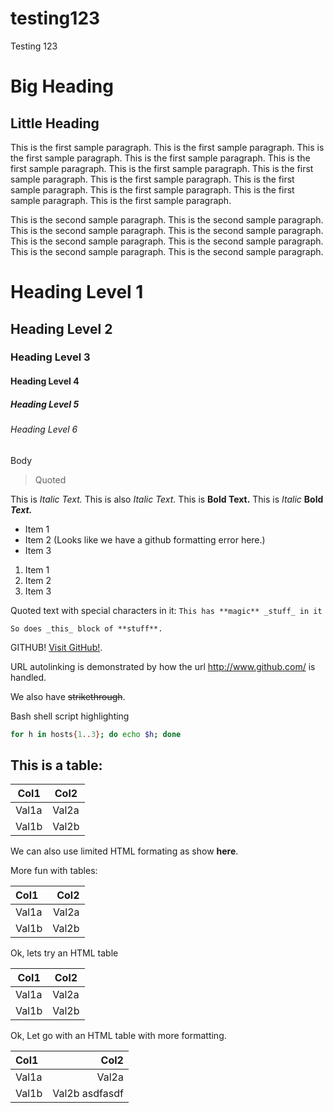 # testing123
Testing 123

Big Heading
===========

Little Heading
--------------

This is the first sample paragraph.
This is the first sample paragraph.
This is the first sample paragraph.
This is the first sample paragraph.
This is the first sample paragraph.
This is the first sample paragraph.
This is the first sample paragraph.
This is the first sample paragraph.
This is the first sample paragraph.
This is the first sample paragraph.
This is the first sample paragraph.
This is the first sample paragraph.

This is the second sample paragraph.
This is the second sample paragraph.
This is the second sample paragraph.
This is the second sample paragraph.
This is the second sample paragraph.
This is the second sample paragraph.
This is the second sample paragraph.
This is the second sample paragraph.

# Heading Level 1
## Heading Level 2
### Heading Level 3
#### Heading Level 4
##### Heading Level 5
###### Heading Level 6

Body

> Quoted

This is *Italic Text.*
This is also _Italic Text._
This is **Bold Text.**
This is _Italic_ **Bold** **_Text._**

* Item 1
* Item 2  (Looks like we have a github formatting error here.)
* Item 3

1. Item 1
2. Item 2
3. Item 3

Quoted text with special characters in it: `This has **magic** _stuff_ in it`

```
So does _this_ block of **stuff**.
```

GITHUB!  [Visit GitHub!](http://www.github.com).

URL autolinking is demonstrated by how the url http://www.github.com/ is handled.

We also have ~~strikethrough~~.

Bash shell script highlighting
```bash
for h in hosts{1..3}; do echo $h; done
```

## This is a table:

Col1  | Col2
------|-------
Val1a | Val2a
Val1b | Val2b

We can also use limited HTML formating as show <b>here</b>.

More fun with tables:

|Col1  | Col2  |
|:-----|------:|
|Val1a | Val2a |
|Val1b | Val2b |

Ok, lets try an HTML table

<table>
    <thead>
        <th>Col1</th>
        <th>Col2</th>
    </thead>
    <tbody>
        <tr>
            <td>Val1a</td>
            <td>Val2a</td>
        </tr>
        <tr>
            <td>Val1b</td>
            <td>Val2b</td>
        </tr>
    </tbody>
</table>

Ok, Let go with an HTML table with more formatting.

<table>
    <thead>
        <th align="left">Col1</th>
        <th align="right">Col2</th>
    </thead>
    <tbody>
        <tr>
            <td>Val1a</td>
            <td align="right">Val2a</td>
        </tr>
        <tr>
            <td>Val1b</td>
            <td align="right">Val2b asdfasdf</td>
        </tr>
    </tbody>
</table>
